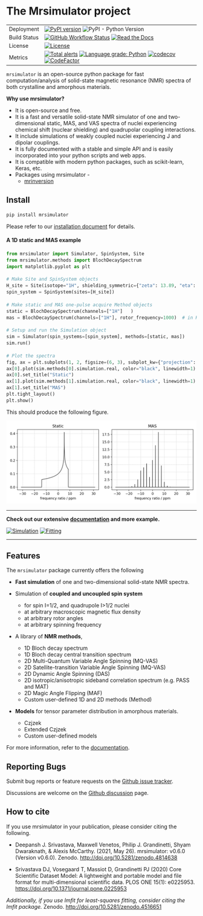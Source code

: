 # The Mrsimulator project

|              |                                                                                                                                                                                                                                                                                                                                                                                                                                                                                                                                                                                                                                       |
| ------------ | ------------------------------------------------------------------------------------------------------------------------------------------------------------------------------------------------------------------------------------------------------------------------------------------------------------------------------------------------------------------------------------------------------------------------------------------------------------------------------------------------------------------------------------------------------------------------------------------------------------------------------------- |
| Deployment   | [![PyPI version](https://img.shields.io/pypi/v/mrsimulator.svg?style=flat&logo=pypi&logoColor=white)](https://pypi.python.org/pypi/mrsimulator) ![PyPI - Python Version](https://img.shields.io/pypi/pyversions/mrsimulator)                                                                                                                                                                                                                                                                                                                                                                                                          |
| Build Status | [![GitHub Workflow Status](<https://img.shields.io/github/workflow/status/deepanshs/mrsimulator/CI?logo=GitHub>)](https://github.com/deepanshs/mrsimulator/actions) [![Read the Docs](https://img.shields.io/readthedocs/mrsimulator)](https://mrsimulator.readthedocs.io/en/stable/)                                                                                                                                                                                                                                                                                                                                         |
| License      | [![License](https://img.shields.io/badge/License-BSD%203--Clause-blue.svg)](https://opensource.org/licenses/BSD-3-Clause)                                                                                                                                                                                                                                                                                                                                                                                                                                                                                                             |
| Metrics      | [![Total alerts](https://img.shields.io/lgtm/alerts/g/deepanshs/mrsimulator.svg?logo=lgtm)](https://lgtm.com/projects/g/deepanshs/mrsimulator/alerts/) [![Language grade: Python](https://img.shields.io/lgtm/grade/python/g/deepanshs/mrsimulator.svg?logo=lgtm)](https://lgtm.com/projects/g/deepanshs/mrsimulator/context:python) [![codecov](https://codecov.io/gh/deepanshs/mrsimulator/branch/master/graph/badge.svg)](https://codecov.io/gh/deepanshs/mrsimulator) [![CodeFactor](https://www.codefactor.io/repository/github/deepanshs/mrsimulator/badge)](https://www.codefactor.io/repository/github/deepanshs/mrsimulator) |

`mrsimulator` is an open-source python package for fast computation/analysis of solid-state
magnetic resonance (NMR) spectra of both crystalline and amorphous materials.

**Why use mrsimulator?**

- It is open-source and free.
- It is a fast and versatile solid-state NMR simulator of one and two-dimensional static, MAS,
  and VAS spectra of nuclei experiencing chemical shift (nuclear shielding) and quadrupolar
  coupling interactions.
- It include simulations of weakly coupled nuclei experiencing J and dipolar couplings.
- It is fully documented with a stable and simple API and is easily incorporated into your
  python scripts and web apps.
- It is compatible with modern python packages, such as scikit-learn, Keras, etc.
- Packages using mrsimulator -
  - [mrinversion](https://mrinversion.readthedocs.io/en/stable/)

## Install

```sh
pip install mrsimulator
```

Please refer to our [installation document](https://mrsimulator.readthedocs.io/en/latest/installation/users.html) for details.

#### A 1D static and MAS example

```py
from mrsimulator import Simulator, SpinSystem, Site
from mrsimulator.methods import BlochDecaySpectrum
import matplotlib.pyplot as plt

# Make Site and SpinSystem objects
H_site = Site(isotope="1H", shielding_symmetric={"zeta": 13.89, "eta": 0.25})
spin_system = SpinSystem(sites=[H_site])

# Make static and MAS one-pulse acquire Method objects
static = BlochDecaySpectrum(channels=["1H"]   )
mas = BlochDecaySpectrum(channels=["1H"], rotor_frequency=1000)  # in Hz

# Setup and run the Simulation object
sim = Simulator(spin_systems=[spin_system], methods=[static, mas])
sim.run()

# Plot the spectra
fig, ax = plt.subplots(1, 2, figsize=(6, 3), subplot_kw={"projection": "csdm"})
ax[0].plot(sim.methods[0].simulation.real, color="black", linewidth=1)
ax[0].set_title("Static")
ax[1].plot(sim.methods[1].simulation.real, color="black", linewidth=1)
ax[1].set_title("MAS")
plt.tight_layout()
plt.show()
```

This should produce the following figure.

<img src="docs/_static/test_file.png" width="800" />

<!-- ![alt text](docs/_static/test_file.png) -->

---

**Check out our extensive [documentation](https://mrsimulator.readthedocs.io/en/stable/index.html) and more example.**

[![Simulation](https://img.shields.io/badge/View-Simulation%20Examples-Purple?s=small)](https://mrsimulator.readthedocs.io/en/stable/examples/index.html)
[![Fitting](https://img.shields.io/badge/View-Fitting%20Examples-Purple?s=small)](https://mrsimulator.readthedocs.io/en/stable/fitting/index.html)

---

## Features

The `mrsimulator` package currently offers the following

- **Fast simulation** of one and two-dimensional solid-state NMR spectra.

- Simulation of **coupled and uncoupled spin system**

  - for spin I=1/2, and quadrupole I>1/2 nuclei
  - at arbitrary macroscopic magnetic flux density
  - at arbitrary rotor angles
  - at arbitrary spinning frequency

- A library of **NMR methods**,

  - 1D Bloch decay spectrum
  - 1D Bloch decay central transition spectrum
  - 2D Multi-Quantum Variable Angle Spinning (MQ-VAS)
  - 2D Satellite-transition Variable Angle Spinning (MQ-VAS)
  - 2D Dynamic Angle Spinning (DAS)
  - 2D isotropic/anisotropic sideband correlation spectrum (e.g. PASS and MAT)
  - 2D Magic Angle Flipping (MAF)
  - Custom user-defined 1D and 2D methods (Method)

- **Models** for tensor parameter distribution in amorphous materials.

  - Czjzek
  - Extended Czjzek
  - Custom user-defined models

For more information, refer to the
[documentation](https://mrsimulator.readthedocs.io/en/stable/).

## Reporting Bugs

Submit bug reports or feature requests on the [Github issue tracker](https://github.com/deepanshs/mrsimulator/issues).

Discussions are welcome on the [Github discussion](https://github.com/deepanshs/mrsimulator/discussions) page.

## How to cite

If you use mrsimulator in your publication, please consider citing the following.

- Deepansh J. Srivastava, Maxwell Venetos, Philip J. Grandinetti, Shyam Dwaraknath, & Alexis McCarthy. (2021, May 26). mrsimulator: v0.6.0 (Version v0.6.0). Zenodo. http://doi.org/10.5281/zenodo.4814638

- Srivastava DJ, Vosegaard T, Massiot D, Grandinetti PJ (2020) Core Scientific Dataset Model: A lightweight and portable model and file format for multi-dimensional scientific data. PLOS ONE 15(1): e0225953. https://doi.org/10.1371/journal.pone.0225953

_Additionally, if you use lmfit for least-squares fitting, consider citing the lmfit package._ Zenodo. http://doi.org/10.5281/zenodo.4516651
